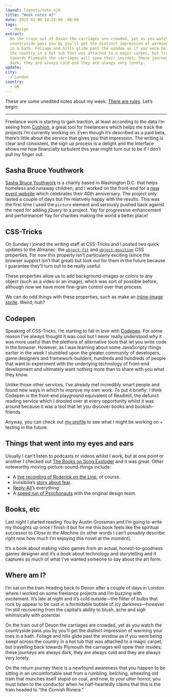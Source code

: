 ```yaml
---
layout: layouts/note.njk
title: "Week notes #2"
date: 2015-02-06 14:25:00 -08:00
tags:
  - design
extract:
  On the train out of Devon the carriages are crowded, yet as you watch the
  countryside pass you by you’ll get the distinct impression of warming your toes
  in a bath. Foliage and hills glide past the window as if you were being swept across
  the country in a hot tub that was attached to a magic carpet, but travelling back
  towards Plymouth the carriages will spew their insides; these journeys are always
  dark, they are always cold and they are always very lonely.
update:
city:
  - London
country:
  - UK
---
```


These are some unedited notes about my week. [There are rules](https://twitter.com/robinrendle/status/561255710567460865). Let’s begin:

---

Freelance work is starting to gain traction, at least according to the data I’m seeing from [Cushion](http://cushionapp.com/), a great tool for freelancers which helps me track the projects I’m currently working on. Even though it’s described as a paid beta, there’s little about the service that gives you that impression. The writing is clear and consistent, the sign up process is a delight and the interface shows me how financially turbulent this year might turn out to be if I don’t pull my finger out.

## Sasha Bruce Youthwork

[Sasha Bruce Youthwork](http://sashabruce.org/) is a charity based in Washington D.C. that helps homeless and runaway children, and I worked on the front-end for a [new event website](http://sashabruce.org/40/) which celebrates their 40th anniversary. The project only lasted a couple of days but I’m relatively happy with the results. This was the first time I used the `picture` element and seriously pushed back against the need for adding jQuery to a project. Yay for progressive enhancement and performance! Yay for charities making the world a better place!

## CSS-Tricks

On Sunday I joined the writing staff at CSS-Tricks and I posted two quick updates to the Almanac: the [`object-fit`](http://css-tricks.com/almanac/properties/o/object-fit/) and [`object-position`](http://css-tricks.com/almanac/properties/o/object-position/) CSS properties. For now this property isn’t particularly exciting (since the browser support isn’t that great) but look out for them in the future because I guarantee they’ll turn out to be really useful.

These properties allow us to add background-images or colors to any object (such as a video or an image), which was sort of possible before, although now we have more fine-grain control over that process.

We can do odd things with these properties, such as make an [inline-image sprite](http://css-tricks.com/spriting-img/). Weird, huh?

## Codepen

Speaking of CSS-Tricks, I’m starting to fall in love with [Codepen](http://codepen.io). For some reason I’ve always thought it was cool but I never really understood why it was more useful than the plethora of alternative tools that let you write code in the browser. However, as I was learning about some JavaScripty things earlier in the week I stumbled upon the greater community of developers, game designers and framework-builders, hundreds and hundreds of people that want to experiment with the underlying technology of front-end development and ultimately want nothing more than to share with you what they know.

Unlike those other services, I’ve already met incredibly smart people and found new ways in which to improve my own work. To put it briefly: I think Codepen is the front-end playground equivalent of Readmill, the defunct reading service which I drooled over at every opportunity whilst it was around because it was a tool that let you discover books and bookish-friends.

Anyway, you can check out [my profile](http://codepen.io/robinrendle) to see what I might be working on + testing in the future.

## Things that went into my eyes and ears

Usually I can’t listen to podcasts or videos whilst I work, but at one point or another I checked out [The Books on Song Exploder](https://soundcloud.com/hrishihirway/song-exploder-no-22-the-books) and it was great. Other noteworthy moving-picture-sound-things include:

- A [live recording of Roderick on the Line](http://www.merlinmann.com/roderick/bonus-roderick-on-the-line-live-at-verdi-club-sf.html), of course.
- Invisibilia’s [story about fear](http://www.npr.org/programs/invisibilia/377515477/fearless).
- [Reply-All](http://gimletmedia.com/show/reply-all/)’s everything.
- A [speed run of Psychonauts](https://www.youtube.com/watch?v=lsDc1YVxHA0) with the original design team.

## Books, etc

Last night I started reading _You_ by Austin Grossman and I’m going to write my thoughts up once I finish it but for me this book feels like the spiritual successor to _Close to the Machine_ (in other words I can’t possibly describe right now how much I’m enjoying this novel at the moment).

It’s a book about making video games from an actual, honest-to-goodness games designer and it’s a book about technology and storytelling and it captures so much of what I’ve wanted someone to say about the art form.

## Where am I?

I’m sat on the train heading back to Devon after a couple of days in London where I worked on some freelance projects and I’m buzzing with excitement. It’s late at night and it’s cold outside—the flitter of bulbs that rock by appear to be cast in a formidable bubble of icy darkness—however I’m still recovering from the capital’s ability to blush, ache and sigh whimsically with potential.

On the train out of Devon the carriages are crowded, yet as you watch the countryside pass you by you’ll get the distinct impression of warming your toes in a bath. Foliage and hills glide past the window as if you were being swept across the country in a hot tub that was attached to a magic carpet, but travelling back towards Plymouth the carriages will spew their insides; these journeys are always dark, they are always cold and they are always very lonely.

On the return journey there is a newfound awareness that you happen to be sitting in an uncomfortable seat from a rumbling, belching, wheezing old train that munches itself stupid on coal, and now, to your utter horror, you must listen to the conductor when he half-heartedly claims that this is the train headed to “the Cornish Riviera.”

